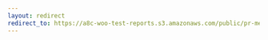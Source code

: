 ```yaml
---
layout: redirect
redirect_to: https://a8c-woo-test-reports.s3.amazonaws.com/public/pr-merge/41008/api/index.html
---
```

